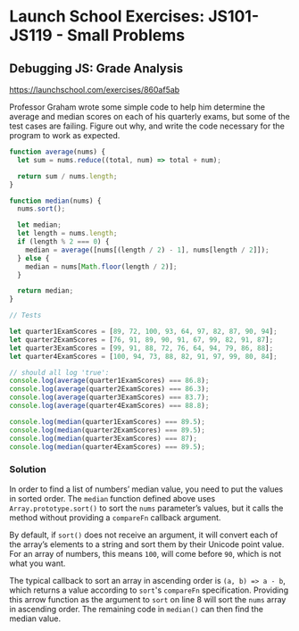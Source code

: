 # Launch School Exercises: JS101-JS119 - Small Problems

## Debugging JS: Grade Analysis

<https://launchschool.com/exercises/860af5ab>

Professor Graham wrote some simple code to help him determine the average and
median scores on each of his quarterly exams, but some of the test cases are
failing. Figure out why, and write the code necessary for the program to work as
expected.

```js
function average(nums) {
  let sum = nums.reduce((total, num) => total + num);

  return sum / nums.length;
}

function median(nums) {
  nums.sort();

  let median;
  let length = nums.length;
  if (length % 2 === 0) {
    median = average([nums[(length / 2) - 1], nums[length / 2]]);
  } else {
    median = nums[Math.floor(length / 2)];
  }

  return median;
}

// Tests

let quarter1ExamScores = [89, 72, 100, 93, 64, 97, 82, 87, 90, 94];
let quarter2ExamScores = [76, 91, 89, 90, 91, 67, 99, 82, 91, 87];
let quarter3ExamScores = [99, 91, 88, 72, 76, 64, 94, 79, 86, 88];
let quarter4ExamScores = [100, 94, 73, 88, 82, 91, 97, 99, 80, 84];

// should all log 'true':
console.log(average(quarter1ExamScores) === 86.8);
console.log(average(quarter2ExamScores) === 86.3);
console.log(average(quarter3ExamScores) === 83.7);
console.log(average(quarter4ExamScores) === 88.8);

console.log(median(quarter1ExamScores) === 89.5);
console.log(median(quarter2ExamScores) === 89.5);
console.log(median(quarter3ExamScores) === 87);
console.log(median(quarter4ExamScores) === 89.5);
```

### Solution

In order to find a list of numbers’ median value, you need to put the values in
sorted order. The `median` function defined above uses `Array.prototype.sort()`
to sort the `nums` parameter’s values, but it calls the method without providing
a `compareFn` callback argument.

By default, if `sort()` does not receive an argument, it will convert each of
the array’s elements to a string and sort them by their Unicode point value. For
an array of numbers, this means `100`, will come before `90`, which is not what
you want.

The typical callback to sort an array in ascending order is `(a, b) => a - b`,
which returns a value according to `sort`'s `compareFn` specification. Providing
this arrow function as the argument to `sort` on line 8 will sort the `nums`
array in ascending order. The remaining code in `median()` can then find the
median value.
